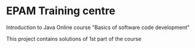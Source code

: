 # EPAM Training centre
Introduction to Java Online course
"Basics of software code development"

This project contains solutions of 1st part of the course
